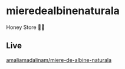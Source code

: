 # mieredealbinenaturala

Honey Store 🍯🐝

## Live

[amaliamadalinam/miere-de-albine-naturala]((https://amaliamadalinam.github.io/miere-de-albine-naturala/))


